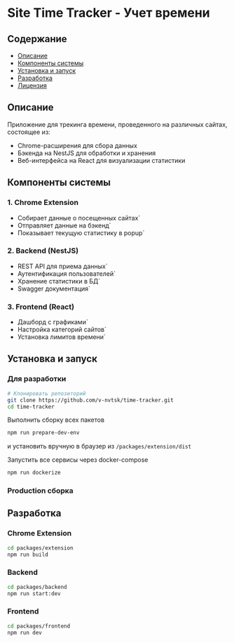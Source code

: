 # Site Time Tracker - Учет времени

## Содержание
- [Описание](#описание)
- [Компоненты системы](#компоненты-системы)
- [Установка и запуск](#установка-и-запуск)
- [Разработка](#разработка)
- [Лицензия](#лицензия)

## Описание
Приложение для трекинга времени, проведенного на различных сайтах, состоящее из:
- Chrome-расширения для сбора данных
- Бэкенда на NestJS для обработки и хранения
- Веб-интерфейса на React для визуализации статистики

## Компоненты системы

### 1. Chrome Extension
 - Собирает данные о посещенных сайтах`  
 - Отправляет данные на бэкенд`  
 - Показывает текущую статистику в popup`

### 2. Backend (NestJS)
 - REST API для приема данных`  
 - Аутентификация пользователей`  
 - Хранение статистики в БД`  
 - Swagger документация`

### 3. Frontend (React)
 - Дашборд с графиками`  
 - Настройка категорий сайтов`  
 - Установка лимитов времени`

## Установка и запуск

### Для разработки
```bash
# Клонировать репозиторий
git clone https://github.com/v-nvtsk/time-tracker.git
cd time-tracker
```

Выполнить сборку всех пакетов
```bash
npm run prepare-dev-env
```
и установить вручную в браузер из `/packages/extension/dist`

Запустить все сервисы через docker-compose
```bash
npm run dockerize
```

### Production сборка

## Разработка

### Chrome Extension
```bash
cd packages/extension
npm run build
```

### Backend
```bash
cd packages/backend
npm run start:dev
```

### Frontend
```bash
cd packages/frontend
npm run dev
```
